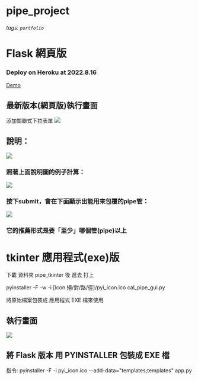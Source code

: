 # pipe_project
###### tags: `portfolio`

# Flask 網頁版
### Deploy on Heroku at 2022.8.16
[Demo](https://pipe-project-333.herokuapp.com)


## 最新版本(網頁版)執行畫面
添加關聯式下拉表單
![](https://i.imgur.com/DAFdlWb.png)

## 說明：
![](https://i.imgur.com/zh4wjYr.jpg)
### 照著上面說明圖的例子計算：
![](https://i.imgur.com/OoGcNcw.png)
### 按下submit，會在下面顯示出能用來包覆的pipe管：
![](https://i.imgur.com/yPLuSPJ.png)
### 它的推薦形式是要「至少」哪個管(pipe)以上



# tkinter 應用程式(exe)版
下載 資料夾 pipe_tkinter 後 進去
打上 

pyinstaller -F -w -i [icon 絕/對/路/徑]/pyi_icon.ico cal_pipe_gui.py

將原始檔案包裝成 應用程式 EXE 檔來使用

## 執行畫面
![](https://i.imgur.com/MMf1GZL.png)

## 將 Flask 版本 用 PYINSTALLER 包裝成 EXE 檔
指令:
pyinstaller -F -i pyi_icon.ico --add-data="templates;templates"  app.py
